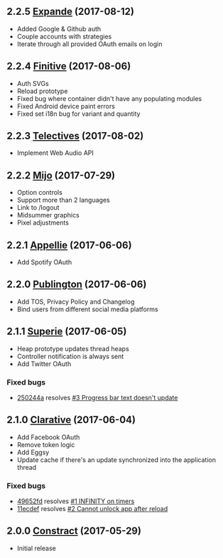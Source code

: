 ## 2.2.5 [Expande](https://github.com/ljungmark/eggup-node/releases/tag/2.2.5) (2017-08-12)

* Added Google & Github auth
* Couple accounts with strategies
* Iterate through all provided OAuth emails on login

## 2.2.4 [Finitive](https://github.com/ljungmark/eggup-node/releases/tag/2.2.4) (2017-08-06)

* Auth SVGs
* Reload prototype
* Fixed bug where container didn't have any populating modules
* Fixed Android device paint errors
* Fixed set i18n bug for variant and quantity

## 2.2.3 [Telectives](https://github.com/ljungmark/eggup-node/releases/tag/2.2.3) (2017-08-02)

* Implement Web Audio API

## 2.2.2 [Mijo](https://github.com/ljungmark/eggup-node/releases/tag/2.2.2) (2017-07-29)

* Option controls
* Support more than 2 languages
* Link to /logout
* Midsummer graphics
* Pixel adjustments

## 2.2.1 [Appellie](https://github.com/ljungmark/eggup-node/releases/tag/2.2.1) (2017-06-06)

* Add Spotify OAuth

## 2.2.0 [Publington](https://github.com/ljungmark/eggup-node/releases/tag/2.2.0) (2017-06-06)

* Add TOS, Privacy Policy and Changelog
* Bind users from different social media platforms

## 2.1.1 [Superie](https://github.com/ljungmark/eggup-node/releases/tag/2.1.1) (2017-06-05)

* Heap prototype updates thread heaps
* Controller notification is always sent
* Add Twitter OAuth

### Fixed bugs
* [250244a](https://github.com/ljungmark/eggup-node/commit/250244a910a91675dcaf2574cd14aed935e725b6) resolves [#3 Progress bar text doesn't update](https://github.com/ljungmark/eggup-node/issues/3)

## 2.1.0 [Clarative](https://github.com/ljungmark/eggup-node/releases/tag/2.1) (2017-06-04)

* Add Facebook OAuth
* Remove token logic
* Add Eggsy
* Update cache if there's an update synchronized into the application thread

### Fixed bugs
* [49652fd](https://github.com/ljungmark/eggup-node/commit/49652fd391d1fc451979d340aff81b8e5469bfc6) resolves [#1 INFINITY on timers](https://github.com/ljungmark/eggup-node/issues/1)
* [11ecdef](https://github.com/ljungmark/eggup-node/commit/11ecdefdd37e54dc9e85fbb93e89257eb7837b25) resolves [#2 Cannot unlock app after reload](https://github.com/ljungmark/eggup-node/issues/2)

## 2.0.0 [Constract](https://github.com/ljungmark/eggup-node/releases/tag/v2.0) (2017-05-29)

* Initial release
